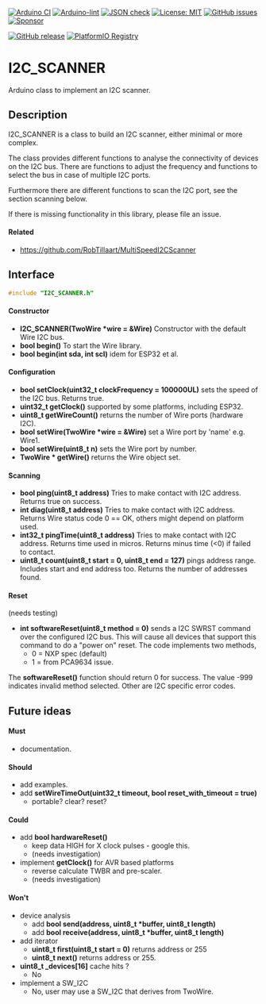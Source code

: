 
[![Arduino CI](https://github.com/RobTillaart/I2C_SCANNER/workflows/Arduino%20CI/badge.svg)](https://github.com/marketplace/actions/arduino_ci)
[![Arduino-lint](https://github.com/RobTillaart/I2C_SCANNER/actions/workflows/arduino-lint.yml/badge.svg)](https://github.com/RobTillaart/I2C_SCANNER/actions/workflows/arduino-lint.yml)
[![JSON check](https://github.com/RobTillaart/I2C_SCANNER/actions/workflows/jsoncheck.yml/badge.svg)](https://github.com/RobTillaart/I2C_SCANNER/actions/workflows/jsoncheck.yml)
[![License: MIT](https://img.shields.io/badge/License-MIT-green.svg)](https://github.com/RobTillaart/I2C_SCANNER/blob/master/LICENSE)
[![GitHub issues](https://img.shields.io/github/issues/RobTillaart/I2C_SCANNER.svg)](https://github.com/RobTillaart/I2C_SCANNER/issues)
[![Sponsor](https://img.shields.io/badge/Sponsor_with-PayPal-green.svg)](https://paypal.me/robtillaart/EUR)

[![GitHub release](https://img.shields.io/github/release/RobTillaart/I2C_SCANNER.svg?maxAge=3600)](https://github.com/RobTillaart/I2C_SCANNER/releases)
[![PlatformIO Registry](https://badges.registry.platformio.org/packages/robtillaart/library/I2C_SCANNER.svg)](https://registry.platformio.org/libraries/robtillaart/I2C_SCANNER)



# I2C_SCANNER

Arduino class to implement an I2C scanner.


## Description

I2C_SCANNER is a class to build an I2C scanner, either minimal or more complex.

The class provides different functions to analyse the connectivity of devices
on the I2C bus. There are functions to adjust the frequency and functions to 
select the bus in case of multiple I2C ports. 

Furthermore there are different functions to scan the I2C port, 
see the section scanning below.

If there is missing functionality in this library, please file an issue.


#### Related

- https://github.com/RobTillaart/MultiSpeedI2CScanner


## Interface

```cpp
#include "I2C_SCANNER.h"
```

#### Constructor

- **I2C_SCANNER(TwoWire \*wire = &Wire)** Constructor with the default Wire I2C bus.
- **bool begin()** To start the Wire library.
- **bool begin(int sda, int scl)** idem for ESP32 et al.


#### Configuration

- **bool setClock(uint32_t clockFrequency = 100000UL)** sets the speed of the I2C bus.
Returns true.
- **uint32_t getClock()** supported by some platforms, including ESP32.
- **uint8_t getWireCount()** returns the number of Wire ports (hardware I2C).
- **bool setWire(TwoWire \*wire = &Wire)** set a Wire port by 'name' e.g. Wire1.
- **bool setWire(uint8_t n)** sets the Wire port by number.
- **TwoWire \* getWire()** returns the Wire object set.


#### Scanning

- **bool ping(uint8_t address)** Tries to make contact with I2C address.
Returns true on success.
- **int diag(uint8_t address)** Tries to make contact with I2C address.
Returns Wire status code 0 == OK, others might depend on platform used.
- **int32_t pingTime(uint8_t address)** Tries to make contact with I2C address.
Returns time used in micros. Returns minus time (<0) if failed to contact.
- **uint8_t count(uint8_t start = 0, uint8_t end = 127)** pings address range.
Includes start and end address too. Returns the number of addresses found.


#### Reset

(needs testing)

- **int softwareReset(uint8_t method = 0)** sends a I2C SWRST command over the configured I2C bus.
This will cause all devices that support this command to do a "power on" reset.
The code implements two methods, 
  - 0 = NXP spec (default)
  - 1 = from PCA9634 issue.

The **softwareReset()** function should return 0 for success. 
The value -999 indicates invalid method selected.
Other are I2C specific error codes.


## Future ideas

#### Must

- documentation.

#### Should

- add examples.
- add **setWireTimeOut(uint32_t timeout, bool reset_with_timeout = true)**
  - portable? clear? reset?

#### Could

- add **bool hardwareReset()** 
  - keep data HIGH for X clock pulses - google this.
  - (needs investigation)
- implement **getClock()** for AVR based platforms
  - reverse calculate TWBR and pre-scaler.
  - (needs investigation)

#### Won't

- device analysis
  - add **bool send(address, uint8_t \*buffer, uint8_t length)**
  - add **bool receive(address, uint8_t \*buffer, uint8_t length)**
- add iterator 
  - **uint8_t first(uint8_t start = 0)** returns address or 255
  - **uint8_t next()** returns address or 255.
- **uint8_t \_devices[16]** cache hits ?
  - No
- implement a SW_I2C
  - No, user may use a SW_I2C that derives from TwoWire.